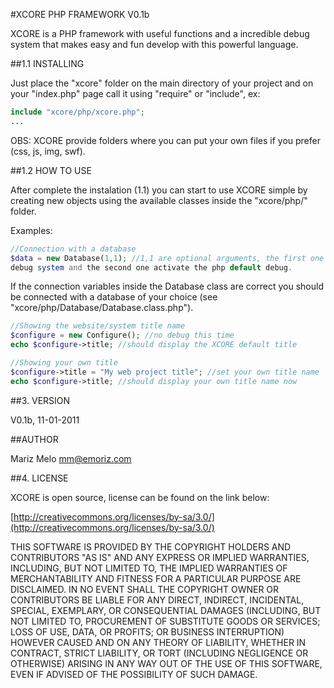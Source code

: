 #XCORE PHP FRAMEWORK V0.1b                                          

XCORE is a PHP framework with useful functions and a incredible debug 
system that makes easy and fun develop with this powerful language.


##1.1 INSTALLING

Just place the "xcore" folder on the main directory of your project 
and on your "index.php" page call it using "require" or "include", 
ex:

```php
include "xcore/php/xcore.php";
...
```


OBS: XCORE provide folders where you can put your own files if you 
prefer (css, js, img, swf).


##1.2 HOW TO USE

After complete the instalation (1.1) you can start to use XCORE simple by creating new
objects using the available classes inside the "xcore/php/" folder. 

Examples: 

```php
//Connection with a database
$data = new Database(1,1); //1,1 are optional arguments, the first one initialize the embebed
debug system and the second one activate the php default debug.
```

If the connection variables inside the Database class are correct you should be connected 
with a database of your choice (see "xcore/php/Database/Database.class.php").


```php
//Showing the website/system title name
$configure = new Configure(); //no debug this time
echo $configure->title; //should display the XCORE default title
```


```php
//Showing your own title
$configure->title = "My web project title"; //set your own title name
echo $configure->title; //should display your own title name now
```


##3. VERSION

V0.1b, 11-01-2011


##AUTHOR

Mariz Melo
mm@emoriz.com


##4. LICENSE

XCORE is open source, license can be found on the link below: 

[http://creativecommons.org/licenses/by-sa/3.0/](http://creativecommons.org/licenses/by-sa/3.0/)

THIS SOFTWARE IS PROVIDED BY THE COPYRIGHT HOLDERS AND CONTRIBUTORS "AS IS" AND ANY EXPRESS 
OR IMPLIED WARRANTIES, INCLUDING, BUT NOT LIMITED TO, THE IMPLIED WARRANTIES OF 
MERCHANTABILITY AND FITNESS FOR A PARTICULAR PURPOSE ARE DISCLAIMED. IN NO EVENT SHALL THE 
COPYRIGHT OWNER OR CONTRIBUTORS BE LIABLE FOR ANY DIRECT, INDIRECT, INCIDENTAL, SPECIAL, 
EXEMPLARY, OR CONSEQUENTIAL DAMAGES (INCLUDING, BUT NOT LIMITED TO, PROCUREMENT OF SUBSTITUTE 
GOODS OR SERVICES; LOSS OF USE, DATA, OR PROFITS; OR BUSINESS INTERRUPTION) HOWEVER CAUSED 
AND ON ANY THEORY OF LIABILITY, WHETHER IN CONTRACT, STRICT LIABILITY, OR TORT (INCLUDING 
NEGLIGENCE OR OTHERWISE) ARISING IN ANY WAY OUT OF THE USE OF THIS SOFTWARE, EVEN IF ADVISED 
OF THE POSSIBILITY OF SUCH DAMAGE.
